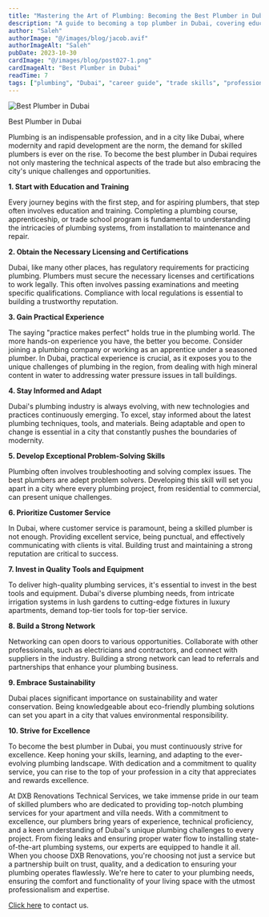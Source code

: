 ```yaml
---
title: "Mastering the Art of Plumbing: Becoming the Best Plumber in Dubai"
description: "A guide to becoming a top plumber in Dubai, covering education, licensing, experience, and skills for success in the city's market."
author: "Saleh"
authorImage: "@/images/blog/jacob.avif"
authorImageAlt: "Saleh"
pubDate: 2023-10-30
cardImage: "@/images/blog/post027-1.png"
cardImageAlt: "Best Plumber in Dubai"
readTime: 7
tags: ["plumbing", "Dubai", "career guide", "trade skills", "professional development"]
---
```



![Best Plumber in Dubai](@/images/blog/post027-1.png "Best Plumber in Dubai")

Best Plumber in Dubai

Plumbing is an indispensable profession, and in a city like Dubai, where modernity and rapid development are the norm, the demand for skilled plumbers is ever on the rise. To become the best plumber in Dubai requires not only mastering the technical aspects of the trade but also embracing the city's unique challenges and opportunities.

**1. Start with Education and Training**

Every journey begins with the first step, and for aspiring plumbers, that step often involves education and training. Completing a plumbing course, apprenticeship, or trade school program is fundamental to understanding the intricacies of plumbing systems, from installation to maintenance and repair.

**2. Obtain the Necessary Licensing and Certifications**

Dubai, like many other places, has regulatory requirements for practicing plumbing. Plumbers must secure the necessary licenses and certifications to work legally. This often involves passing examinations and meeting specific qualifications. Compliance with local regulations is essential to building a trustworthy reputation.

**3. Gain Practical Experience**

The saying "practice makes perfect" holds true in the plumbing world. The more hands-on experience you have, the better you become. Consider joining a plumbing company or working as an apprentice under a seasoned plumber. In Dubai, practical experience is crucial, as it exposes you to the unique challenges of plumbing in the region, from dealing with high mineral content in water to addressing water pressure issues in tall buildings.

**4. Stay Informed and Adapt**

Dubai's plumbing industry is always evolving, with new technologies and practices continuously emerging. To excel, stay informed about the latest plumbing techniques, tools, and materials. Being adaptable and open to change is essential in a city that constantly pushes the boundaries of modernity.

**5. Develop Exceptional Problem-Solving Skills**

Plumbing often involves troubleshooting and solving complex issues. The best plumbers are adept problem solvers. Developing this skill will set you apart in a city where every plumbing project, from residential to commercial, can present unique challenges.

**6. Prioritize Customer Service**

In Dubai, where customer service is paramount, being a skilled plumber is not enough. Providing excellent service, being punctual, and effectively communicating with clients is vital. Building trust and maintaining a strong reputation are critical to success.

**7. Invest in Quality Tools and Equipment**

To deliver high-quality plumbing services, it's essential to invest in the best tools and equipment. Dubai's diverse plumbing needs, from intricate irrigation systems in lush gardens to cutting-edge fixtures in luxury apartments, demand top-tier tools for top-tier service.

**8. Build a Strong Network**

Networking can open doors to various opportunities. Collaborate with other professionals, such as electricians and contractors, and connect with suppliers in the industry. Building a strong network can lead to referrals and partnerships that enhance your plumbing business.

**9. Embrace Sustainability**

Dubai places significant importance on sustainability and water conservation. Being knowledgeable about eco-friendly plumbing solutions can set you apart in a city that values environmental responsibility.

**10. Strive for Excellence**

To become the best plumber in Dubai, you must continuously strive for excellence. Keep honing your skills, learning, and adapting to the ever-evolving plumbing landscape. With dedication and a commitment to quality service, you can rise to the top of your profession in a city that appreciates and rewards excellence.

At DXB Renovations Technical Services, we take immense pride in our team of skilled plumbers who are dedicated to providing top-notch plumbing services for your apartment and villa needs. With a commitment to excellence, our plumbers bring years of experience, technical proficiency, and a keen understanding of Dubai's unique plumbing challenges to every project. From fixing leaks and ensuring proper water flow to installing state-of-the-art plumbing systems, our experts are equipped to handle it all. When you choose DXB Renovations, you're choosing not just a service but a partnership built on trust, quality, and a dedication to ensuring your plumbing operates flawlessly. We're here to cater to your plumbing needs, ensuring the comfort and functionality of your living space with the utmost professionalism and expertise.

[Click here](https://dxbrenovations.ae/contact-us)  to contact us.